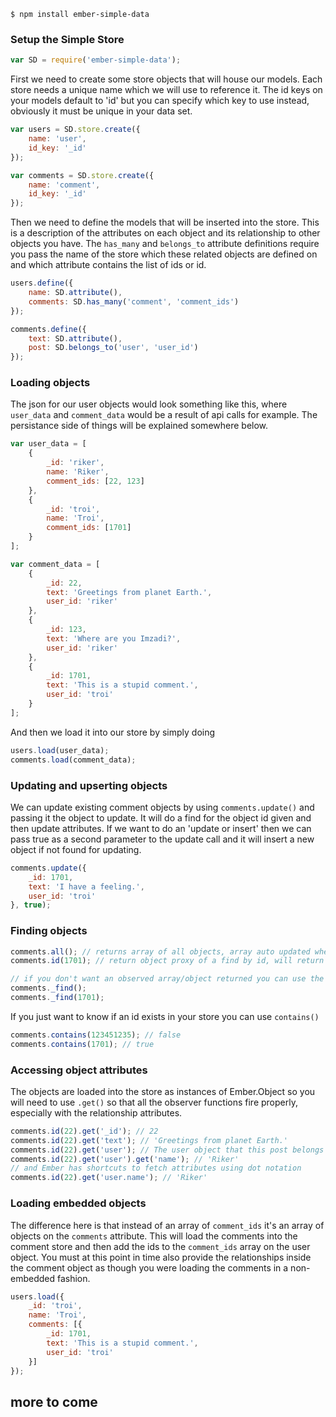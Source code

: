 ```
$ npm install ember-simple-data
```

### Setup the Simple Store

```js
var SD = require('ember-simple-data');
```

First we need to create some store objects that will house our models. Each store needs a unique name which we will use to reference it. The id keys on your models default to 'id' but you can specify which key to use instead, obviously it must be unique in your data set.

```js
var users = SD.store.create({
	name: 'user',
	id_key: '_id'
});

var comments = SD.store.create({
	name: 'comment',
	id_key: '_id'
});
```

Then we need to define the models that will be inserted into the store. This is a description of the attributes on each object and its relationship to other objects you have. The `has_many` and `belongs_to` attribute definitions require you pass the name of the store which these related objects are defined on and which attribute contains the list of ids or id.

```js
users.define({
	name: SD.attribute(),
	comments: SD.has_many('comment', 'comment_ids')
});

comments.define({
	text: SD.attribute(),
	post: SD.belongs_to('user', 'user_id')
});
```

### Loading objects

The json for our user objects would look something like this, where `user_data` and `comment_data` would be a result of api calls for example. The persistance side of things will be explained somewhere below.

```js
var user_data = [
	{
		_id: 'riker',
		name: 'Riker',
		comment_ids: [22, 123]
	},
	{
		_id: 'troi',
		name: 'Troi',
		comment_ids: [1701]
	}
];

var comment_data = [
	{
		_id: 22,
		text: 'Greetings from planet Earth.',
		user_id: 'riker'
	},
	{
		_id: 123,
		text: 'Where are you Imzadi?',
		user_id: 'riker'
	},
	{
		_id: 1701,
		text: 'This is a stupid comment.',
		user_id: 'troi'
	}
];
```

And then we load it into our store by simply doing

```js
users.load(user_data);
comments.load(comment_data);
```

### Updating and upserting objects

We can update existing comment objects by using `comments.update()` and passing it the object to update. It will do a find for the object id given and then update attributes. If we want to do an 'update or insert' then we can pass true as a second parameter to the update call and it will insert a new object if not found for updating.

```js
comments.update({
	_id: 1701,
	text: 'I have a feeling.',
	user_id: 'troi'
}, true);
```

### Finding objects

```js
comments.all(); // returns array of all objects, array auto updated when new objects are loaded
comments.id(1701); // return object proxy of a find by id, will return empty object until id is loaded

// if you don't want an observed array/object returned you can use the internal _find function
comments._find();
comments._find(1701);
```

If you just want to know if an id exists in your store you can use `contains()`

```js
comments.contains(123451235); // false
comments.contains(1701); // true
```

### Accessing object attributes

The objects are loaded into the store as instances of Ember.Object so you will need to use `.get()` so that all the observer functions fire properly, especially with the relationship attributes.

```js
comments.id(22).get('_id'); // 22
comments.id(22).get('text'); // 'Greetings from planet Earth.'
comments.id(22).get('user'); // The user object that this post belongs to
comments.id(22).get('user').get('name'); // 'Riker'
// and Ember has shortcuts to fetch attributes using dot notation
comments.id(22).get('user.name'); // 'Riker'
```

### Loading embedded objects

The difference here is that instead of an array of `comment_ids` it's an array of objects on the `comments` attribute. This will load the comments into the comment store and then add the ids to the `comment_ids` array on the user object. You must at this point in time also provide the relationships inside the comment object as though you were loading the comments in a non-embedded fashion.

```js
users.load({
	_id: 'troi',
	name: 'Troi',
	comments: [{
		_id: 1701,
		text: 'This is a stupid comment.',
		user_id: 'troi'
	}]
});
```

## more to come


